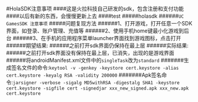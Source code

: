 #HolaSDK注意事项
####这是火拉科技自己研发的sdk，包含注册和支付功能
####以后有新的东西，会慢慢更新上去
####test
#####holasdk
######```UC GamesSDK 注意事项```
#####问题复现方法
######1、打开游戏，打开任意一个SDK界面，如登录、账户管理、充值等
######2、使用手机home键最小化游戏到后台
######3、在手机的应用程序菜单launcher界面找到游戏图标，点击打开
######期望结果:
######之前打开sdk界面仍保持在最上层
######实际结果:
######之前打开sdk界面没有保持在最上层，已消失，出现的是游戏界面
######将androidManifest.xml文件中的```singleTask```改为```standard```
#######生成签名文件的命令:```keytool -v -genkey -keystore cert.keystore -alias cert.keystore -keyalg RSA -validity 200000```
#######Apk签名命令:```jarsigner -verbose -sigalg MD5withRSA -digestalg SHA1 -keystore cert.keystore -sigfile cert -signedjar xxx_new_signed.apk xxx_new.apk cert.keystore```

